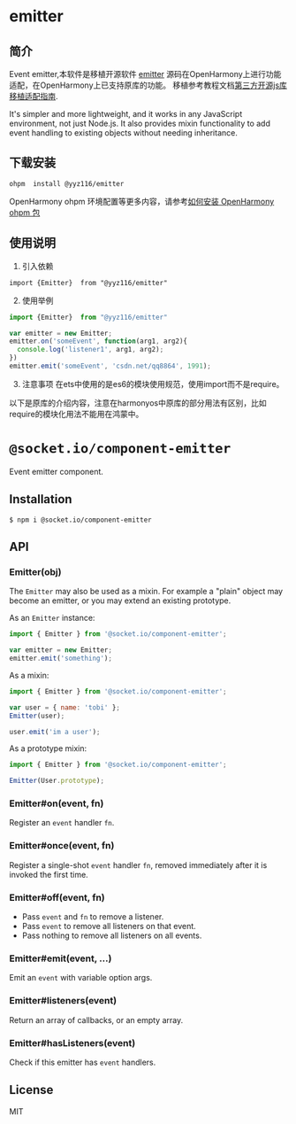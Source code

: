 # emitter

## 简介
Event emitter,本软件是移植开源软件 [emitter](https://github.com/socketio/emitter) 源码在OpenHarmony上进行功能适配，在OpenHarmony上已支持原库的功能。
移植参考教程文档[第三方开源js库移植适配指南](https://blog.csdn.net/yyz_1987/article/details/136037394).

It's simpler and more lightweight, and it works in any JavaScript environment, not just Node.js. It also provides mixin functionality to add event handling to existing objects without needing inheritance.
## 下载安装
```shell
ohpm  install @yyz116/emitter 
```
OpenHarmony ohpm 环境配置等更多内容，请参考[如何安装 OpenHarmony ohpm 包](https://gitee.com/openharmony-tpc/docs/blob/master/OpenHarmony_har_usage.md)
## 使用说明
1. 引入依赖
 ```
import {Emitter}  from "@yyz116/emitter"
 ```
2. 使用举例
```ts
import {Emitter}  from "@yyz116/emitter"

var emitter = new Emitter;
emitter.on('someEvent', function(arg1, arg2){
  console.log('listener1', arg1, arg2);
})
emitter.emit('someEvent', 'csdn.net/qq8864', 1991);

```
3. 注意事项 在ets中使用的是es6的模块使用规范，使用import而不是require。

以下是原库的介绍内容，注意在harmonyos中原库的部分用法有区别，比如require的模块化用法不能用在鸿蒙中。

# `@socket.io/component-emitter`

  Event emitter component.

## Installation

```
$ npm i @socket.io/component-emitter
```

## API

### Emitter(obj)

  The `Emitter` may also be used as a mixin. For example
  a "plain" object may become an emitter, or you may
  extend an existing prototype.

  As an `Emitter` instance:

```js
import { Emitter } from '@socket.io/component-emitter';

var emitter = new Emitter;
emitter.emit('something');
```

  As a mixin:

```js
import { Emitter } from '@socket.io/component-emitter';

var user = { name: 'tobi' };
Emitter(user);

user.emit('im a user');
```

  As a prototype mixin:

```js
import { Emitter } from '@socket.io/component-emitter';

Emitter(User.prototype);
```

### Emitter#on(event, fn)

  Register an `event` handler `fn`.

### Emitter#once(event, fn)

  Register a single-shot `event` handler `fn`,
  removed immediately after it is invoked the
  first time.

### Emitter#off(event, fn)

  * Pass `event` and `fn` to remove a listener.
  * Pass `event` to remove all listeners on that event.
  * Pass nothing to remove all listeners on all events.

### Emitter#emit(event, ...)

  Emit an `event` with variable option args.

### Emitter#listeners(event)

  Return an array of callbacks, or an empty array.

### Emitter#hasListeners(event)

  Check if this emitter has `event` handlers.

## License

MIT
